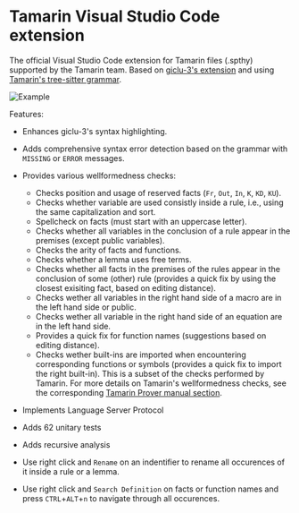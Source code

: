# Tamarin Visual Studio Code extension

The official Visual Studio Code extension for Tamarin files (.spthy) supported by the Tamarin team. Based on [giclu-3's extension](https://github.com/gilcu3/vscode-tamarin) and using [Tamarin's tree-sitter grammar](https://github.com/tamarin-prover/tamarin-prover/pull/648).

![Example](./images/error.png)

Features:

- Enhances giclu-3's syntax highlighting.
- Adds comprehensive syntax error detection based on the grammar with ```MISSING``` or ```ERROR``` messages.
- Provides various wellformedness checks:
    - Checks position and usage of reserved facts (```Fr```, ```Out```, ```In```, ```K```, ```KD```, ```KU```).
    - Checks whether variable are used consistly inside a rule, i.e., using the same capitalization and sort.
    - Spellcheck on facts (must start with an uppercase letter).
    - Checks whether all variables in the conclusion of a rule appear in the premises (except public variables).
    - Checks the arity of facts and functions.
    - Checks whether a lemma uses free terms.
    - Checks whether all facts in the premises of the rules appear in the conclusion of some (other) rule (provides a quick fix by using the closest exisiting fact, based on editing distance).
    - Checks wether all variables in the right hand side of a macro are in the left hand side or public.
    - Checks wether all variable in the right hand side of an equation are in the left hand side.
    - Provides a quick fix for function names (suggestions based on editing distance).
    - Checks wether built-ins are imported when encountering corresponding functions or symbols (provides a quick fix to import the right built-in).
    This is a subset of the checks performed by Tamarin. For more details on Tamarin's wellformedness checks, see the corresponding [Tamarin Prover manual section](https://tamarin-prover.com/manual/master/book/010_modeling-issues.html).
- Implements Language Server Protocol
- Adds 62 unitary tests 
- Adds recursive analysis

- Use right click and ```Rename``` on an indentifier to rename all occurences of it inside a rule or a lemma.
- Use right click and ```Search Definition``` on facts or function names and press ```CTRL```+```ALT```+```n``` to navigate through all occurences.
